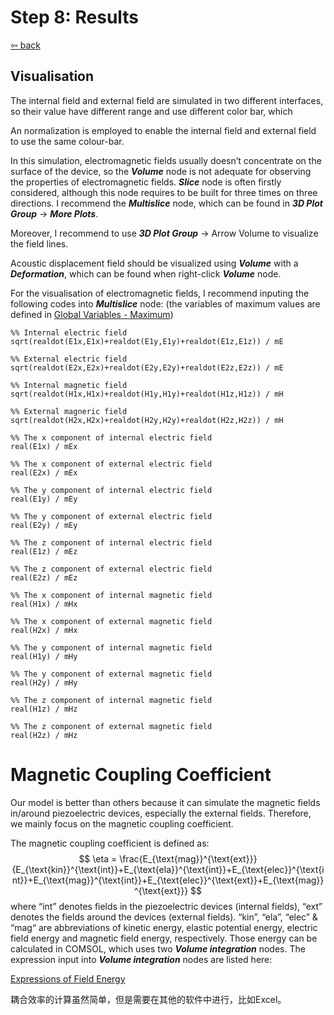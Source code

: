 # Step 8: Results

[⇦ back](../README.md)

## Visualisation

The internal field and external field are simulated in two different interfaces, so their value have different range and use different color bar, which

An normalization is employed to enable the internal field and external field to use the same colour-bar.

In this simulation, electromagnetic fields usually doesn’t concentrate on the surface of the device, so the ***Volume*** node is not adequate for observing the properties of electromagnetic fields. ***Slice*** node is often firstly considered, although this node requires to be built for three times on three directions. I recommend the ***Multislice*** node, which can be found in ***3D Plot Group*** → ***More Plots***.

Moreover, I recommend to use ***3D Plot Group*** → Arrow Volume to visualize the field lines.

Acoustic displacement field should be visualized using ***Volume*** with a ***Deformation***, which can be found when right-click ***Volume*** node.

For the visualisation of electromagnetic fields, I recommend inputing the following codes into ***Multislice*** node: (the variables of maximum values are defined in [Global Variables - Maximum](https://www.notion.so/Global-Variables-Maximum-fb4f8f5e6b914a70add36284e32a293a))

```
%% Internal electric field
sqrt(realdot(E1x,E1x)+realdot(E1y,E1y)+realdot(E1z,E1z)) / mE
 
%% External electric field
sqrt(realdot(E2x,E2x)+realdot(E2y,E2y)+realdot(E2z,E2z)) / mE

%% Internal magnetic field
sqrt(realdot(H1x,H1x)+realdot(H1y,H1y)+realdot(H1z,H1z)) / mH

%% External magneric field
sqrt(realdot(H2x,H2x)+realdot(H2y,H2y)+realdot(H2z,H2z)) / mH

%% The x component of internal electric field
real(E1x) / mEx

%% The x component of external electric field
real(E2x) / mEx

%% The y component of internal electric field
real(E1y) / mEy

%% The y component of external electric field
real(E2y) / mEy

%% The z component of internal electric field
real(E1z) / mEz

%% The z component of external electric field
real(E2z) / mEz

%% The x component of internal magnetic field
real(H1x) / mHx

%% The x component of external magnetic field
real(H2x) / mHx

%% The y component of internal magnetic field
real(H1y) / mHy

%% The y component of external magnetic field
real(H2y) / mHy

%% The z component of internal magnetic field
real(H1z) / mHz

%% The z component of external magnetic field
real(H2z) / mHz
```

# Magnetic Coupling Coefficient

Our model is better than others because it can simulate the magnetic fields in/around piezoelectric devices, especially the external fields. Therefore, we mainly focus on the magnetic coupling coefficient.

The magnetic coupling coefficient is defined as:
$$
\eta = \frac{E_{\text{mag}}^{\text{ext}}}{E_{\text{kin}}^{\text{int}}+E_{\text{ela}}^{\text{int}}+E_{\text{elec}}^{\text{int}}+E_{\text{mag}}^{\text{int}}+E_{\text{elec}}^{\text{ext}}+E_{\text{mag}}^{\text{ext}}}
$$
where “int” denotes fields in the piezoelectric devices (internal fields), “ext” denotes the fields around the devices (external fields). “kin”, “ela”, “elec” & “mag“ are abbreviations of kinetic energy, elastic potential energy, electric field energy and magnetic field energy, respectively. Those energy can be calculated in COMSOL, which uses two ***Volume integration*** nodes. The expression input into ***Volume integration*** nodes are listed here:

[Expressions of Field Energy ](./expressions_of_field_energy.md)

耦合效率的计算虽然简单，但是需要在其他的软件中进行，比如Excel。